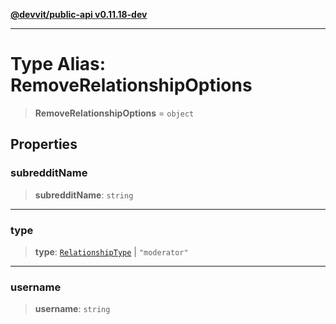 [**@devvit/public-api v0.11.18-dev**](../../README.md)

---

# Type Alias: RemoveRelationshipOptions

> **RemoveRelationshipOptions** = `object`

## Properties

<a id="subredditname"></a>

### subredditName

> **subredditName**: `string`

---

<a id="type"></a>

### type

> **type**: [`RelationshipType`](RelationshipType.md) \| `"moderator"`

---

<a id="username"></a>

### username

> **username**: `string`
